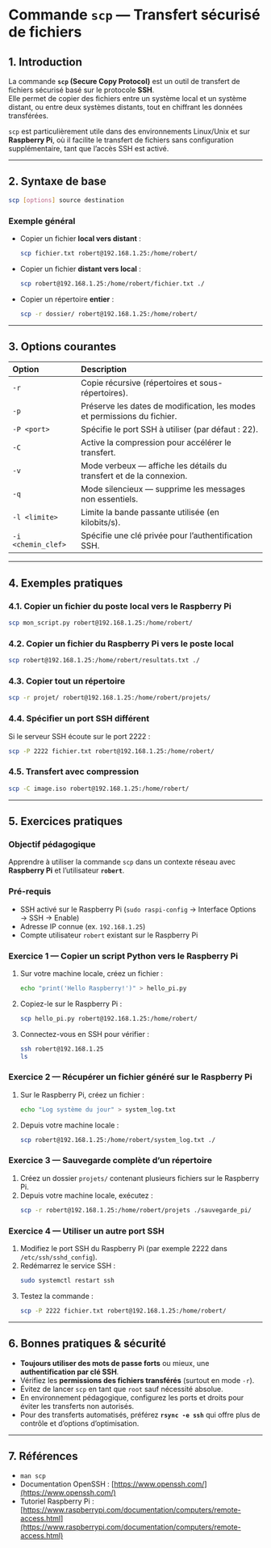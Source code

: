 # Commande `scp` — Transfert sécurisé de fichiers

## 1. Introduction

La commande **`scp` (Secure Copy Protocol)** est un outil de transfert de fichiers sécurisé basé sur le protocole **SSH**.  
Elle permet de copier des fichiers entre un système local et un système distant, ou entre deux systèmes distants, tout en chiffrant les données transférées.

`scp` est particulièrement utile dans des environnements Linux/Unix et sur **Raspberry Pi**, où il facilite le transfert de fichiers sans configuration supplémentaire, tant que l’accès SSH est activé.

---

## 2. Syntaxe de base

```bash
scp [options] source destination
```

### Exemple général

- Copier un fichier **local vers distant** :
  ```bash
  scp fichier.txt robert@192.168.1.25:/home/robert/
  ```

- Copier un fichier **distant vers local** :
  ```bash
  scp robert@192.168.1.25:/home/robert/fichier.txt ./
  ```

- Copier un répertoire **entier** :
  ```bash
  scp -r dossier/ robert@192.168.1.25:/home/robert/
  ```

---

## 3. Options courantes

| Option | Description |
|:-------|:-------------|
| `-r` | Copie récursive (répertoires et sous-répertoires). |
| `-p` | Préserve les dates de modification, les modes et permissions du fichier. |
| `-P <port>` | Spécifie le port SSH à utiliser (par défaut : 22). |
| `-C` | Active la compression pour accélérer le transfert. |
| `-v` | Mode verbeux — affiche les détails du transfert et de la connexion. |
| `-q` | Mode silencieux — supprime les messages non essentiels. |
| `-l <limite>` | Limite la bande passante utilisée (en kilobits/s). |
| `-i <chemin_clef>` | Spécifie une clé privée pour l’authentification SSH. |

---

## 4. Exemples pratiques

### 4.1. Copier un fichier du poste local vers le Raspberry Pi
```bash
scp mon_script.py robert@192.168.1.25:/home/robert/
```

### 4.2. Copier un fichier du Raspberry Pi vers le poste local
```bash
scp robert@192.168.1.25:/home/robert/resultats.txt ./
```

### 4.3. Copier tout un répertoire
```bash
scp -r projet/ robert@192.168.1.25:/home/robert/projets/
```

### 4.4. Spécifier un port SSH différent
Si le serveur SSH écoute sur le port 2222 :
```bash
scp -P 2222 fichier.txt robert@192.168.1.25:/home/robert/
```

### 4.5. Transfert avec compression
```bash
scp -C image.iso robert@192.168.1.25:/home/robert/
```

---

## 5. Exercices pratiques

### Objectif pédagogique
Apprendre à utiliser la commande `scp` dans un contexte réseau avec **Raspberry Pi** et l’utilisateur **`robert`**.

### Pré-requis
- SSH activé sur le Raspberry Pi (`sudo raspi-config` → Interface Options → SSH → Enable)
- Adresse IP connue (ex. `192.168.1.25`)
- Compte utilisateur `robert` existant sur le Raspberry Pi

### Exercice 1 — Copier un script Python vers le Raspberry Pi
1. Sur votre machine locale, créez un fichier :
   ```bash
   echo "print('Hello Raspberry!')" > hello_pi.py
   ```
2. Copiez-le sur le Raspberry Pi :
   ```bash
   scp hello_pi.py robert@192.168.1.25:/home/robert/
   ```
3. Connectez-vous en SSH pour vérifier :
   ```bash
   ssh robert@192.168.1.25
   ls
   ```

### Exercice 2 — Récupérer un fichier généré sur le Raspberry Pi
1. Sur le Raspberry Pi, créez un fichier :
   ```bash
   echo "Log système du jour" > system_log.txt
   ```
2. Depuis votre machine locale :
   ```bash
   scp robert@192.168.1.25:/home/robert/system_log.txt ./
   ```

### Exercice 3 — Sauvegarde complète d’un répertoire
1. Créez un dossier `projets/` contenant plusieurs fichiers sur le Raspberry Pi.
2. Depuis votre machine locale, exécutez :
   ```bash
   scp -r robert@192.168.1.25:/home/robert/projets ./sauvegarde_pi/
   ```

### Exercice 4 — Utiliser un autre port SSH
1. Modifiez le port SSH du Raspberry Pi (par exemple 2222 dans `/etc/ssh/sshd_config`).
2. Redémarrez le service SSH :
   ```bash
   sudo systemctl restart ssh
   ```
3. Testez la commande :
   ```bash
   scp -P 2222 fichier.txt robert@192.168.1.25:/home/robert/
   ```

---

## 6. Bonnes pratiques & sécurité

- **Toujours utiliser des mots de passe forts** ou mieux, une **authentification par clé SSH**.
- Vérifiez les **permissions des fichiers transférés** (surtout en mode `-r`).
- Évitez de lancer `scp` en tant que `root` sauf nécessité absolue.
- En environnement pédagogique, configurez les ports et droits pour éviter les transferts non autorisés.
- Pour des transferts automatisés, préférez **`rsync -e ssh`** qui offre plus de contrôle et d’options d’optimisation.

---

## 7. Références

- `man scp`
- Documentation OpenSSH : [https://www.openssh.com/](https://www.openssh.com/)
- Tutoriel Raspberry Pi : [https://www.raspberrypi.com/documentation/computers/remote-access.html](https://www.raspberrypi.com/documentation/computers/remote-access.html)
